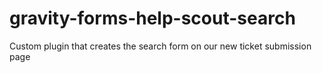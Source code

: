 # gravity-forms-help-scout-search
Custom plugin that creates the search form on our new ticket submission page
